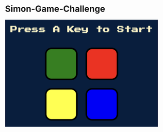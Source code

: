 # Simon-Game-Challenge

<img src="https://github.com/laurapurcaro-bit/Simon-Game-Challenge/blob/main/images/Screenshot%202023-01-10%20at%2012.05.41.png" alt="">
